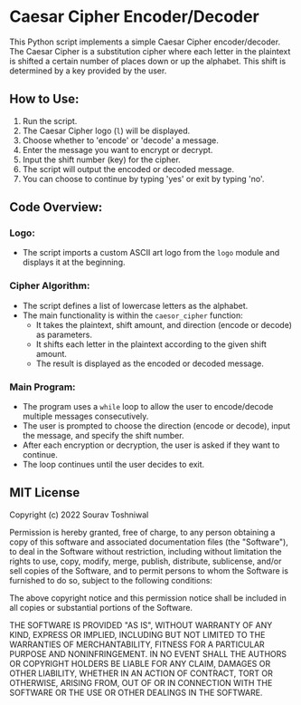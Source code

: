 # Caesar Cipher Encoder/Decoder

This Python script implements a simple Caesar Cipher encoder/decoder. The Caesar Cipher is a substitution cipher where each letter in the plaintext is shifted a certain number of places down or up the alphabet. This shift is determined by a key provided by the user.

## How to Use:

1. Run the script.
2. The Caesar Cipher logo (`l`) will be displayed.
3. Choose whether to 'encode' or 'decode' a message.
4. Enter the message you want to encrypt or decrypt.
5. Input the shift number (key) for the cipher.
6. The script will output the encoded or decoded message.
7. You can choose to continue by typing 'yes' or exit by typing 'no'.

## Code Overview:

### Logo:

- The script imports a custom ASCII art logo from the `logo` module and displays it at the beginning.

### Cipher Algorithm:

- The script defines a list of lowercase letters as the alphabet.
- The main functionality is within the `caesor_cipher` function:
  - It takes the plaintext, shift amount, and direction (encode or decode) as parameters.
  - It shifts each letter in the plaintext according to the given shift amount.
  - The result is displayed as the encoded or decoded message.

### Main Program:

- The program uses a `while` loop to allow the user to encode/decode multiple messages consecutively.
- The user is prompted to choose the direction (encode or decode), input the message, and specify the shift number.
- After each encryption or decryption, the user is asked if they want to continue.
- The loop continues until the user decides to exit.

## MIT License

Copyright (c) 2022 Sourav Toshniwal

Permission is hereby granted, free of charge, to any person obtaining a copy of this software and associated documentation files (the "Software"), to deal
in the Software without restriction, including without limitation the rights to use, copy, modify, merge, publish, distribute, sublicense, and/or sell
copies of the Software, and to permit persons to whom the Software is furnished to do so, subject to the following conditions:

The above copyright notice and this permission notice shall be included in all copies or substantial portions of the Software.

THE SOFTWARE IS PROVIDED "AS IS", WITHOUT WARRANTY OF ANY KIND, EXPRESS OR IMPLIED, INCLUDING BUT NOT LIMITED TO THE WARRANTIES OF MERCHANTABILITY, FITNESS FOR A PARTICULAR PURPOSE AND NONINFRINGEMENT. IN NO EVENT SHALL THE AUTHORS OR COPYRIGHT HOLDERS BE LIABLE FOR ANY CLAIM, DAMAGES OR OTHER LIABILITY, WHETHER IN AN ACTION OF CONTRACT, TORT OR OTHERWISE, ARISING FROM, OUT OF OR IN CONNECTION WITH THE SOFTWARE OR THE USE OR OTHER DEALINGS IN THE SOFTWARE.
